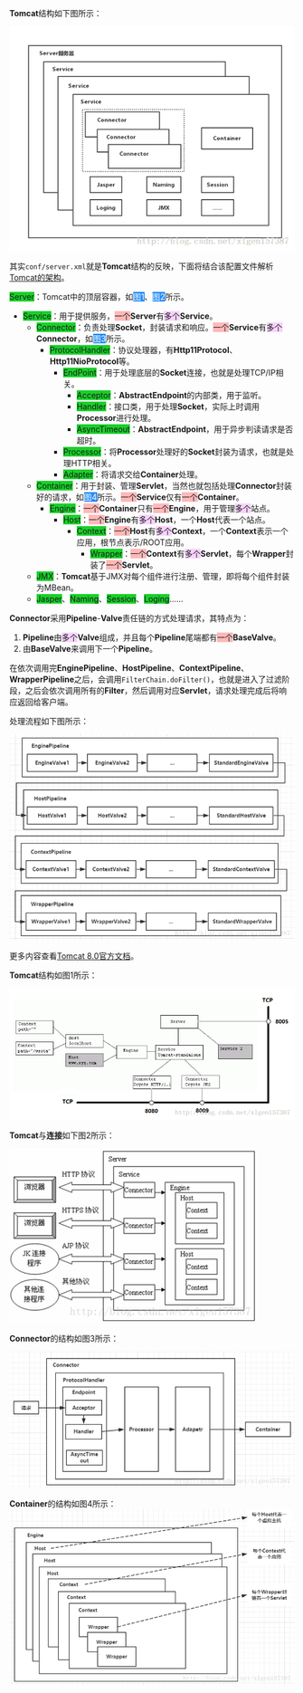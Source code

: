 **Tomcat**结构如下图所示：

![](../images/4/tomcat-structure.png)

其实`conf/server.xml`就是**Tomcat**结构的反映，下面将结合该配置文件解析[Tomcat的架构](https://blog.csdn.net/xlgen157387/article/details/79006434)。

<span style=background:#19d02a>Server</span>：Tomcat中的顶层容器，如<span style=background:#258df6;color:white>图1</span>、<span style=background:#258df6;color:white>图2</span>所示。

- <span style=background:#19d02a>Service</span>：用于提供服务，<span style=background:#ffb8b8>一个</span>**Server**有<span style=background:#f8d2ff>多个</span>**Service**。
  - <span style=background:#19d02a>Connector</span>：负责处理**Socket**，封装请求和响应。<span style=background:#ffb8b8>一个</span>**Service**有<span style=background:#f8d2ff>多个</span>**Connector**，如<span style=background:#258df6;color:white>图3</span>所示。
    - <span style=background:#19d02a>ProtocolHandler</span>：协议处理器，有**Http11Protocol**、**Http11NioProtocol**等。
      - <span style=background:#19d02a>EndPoint</span>：用于处理底层的**Socket**连接，也就是处理TCP/IP相关。
        - <span style=background:#19d02a>Acceptor</span>：**AbstractEndpoint**的内部类，用于监听。
        - <span style=background:#19d02a>Handler</span>：接口类，用于处理**Socket**，实际上时调用**Processor**进行处理。
        - <span style=background:#19d02a>AsyncTimeout</span>：**AbstractEndpoint**，用于异步判读请求是否超时。
      - <span style=background:#19d02a>Processor</span>：将**Processor**处理好的**Socket**封装为请求，也就是处理HTTP相关。
      - <span style=background:#19d02a>Adapter</span>：将请求交给**Container**处理。
  - <span style=background:#19d02a>Container</span>：用于封装、管理**Servlet**，当然也就包括处理**Connector**封装好的请求，如<span style=background:#258df6;color:white>图4</span>所示。<span style=background:#ffb8b8>一个</span>**Service**仅有<span style=background:#ffb8b8>一个</span>**Container**。
    - <span style=background:#19d02a>Engine</span>：<span style=background:#ffb8b8>一个</span>**Container**只有<span style=background:#ffb8b8>一个</span>**Engine**，用于管理<span style=background:#f8d2ff>多个</span>站点。
      - <span style=background:#19d02a>Host</span>：<span style=background:#ffb8b8>一个</span>**Engine**有<span style=background:#f8d2ff>多个</span>**Host**，一个**Host**代表一个站点。
        - <span style=background:#19d02a>Context</span>：<span style=background:#ffb8b8>一个</span>**Host**有<span style=background:#f8d2ff>多个</span>**Context**，一个**Context**表示一个应用，根节点表示/ROOT应用。
          - <span style=background:#19d02a>Wrapper</span>：<span style=background:#ffb8b8>一个</span>**Context**有<span style=background:#f8d2ff>多个</span>**Servlet**，每个**Wrapper**封装了<span style=background:#ffb8b8>一个</span>**Servlet**。
  - <span style=background:#19d02a>JMX</span>：**Tomcat**基于JMX对每个组件进行注册、管理，即将每个组件封装为MBean。
  - <span style=background:#19d02a>Jasper</span>、<span style=background:#19d02a>Naming</span>、<span style=background:#19d02a>Session</span>、<span style=background:#19d02a>Loging</span>……

**Connector**采用**Pipeline**-**Valve**责任链的方式处理请求，其特点为：

1. **Pipeline**由<span style=background:#f8d2ff>多个</span>**Valve**组成，并且每个**Pipeline**尾端都有<span style=background:#ffb8b8>一个</span>**BaseValve**。
2. 由**BaseValve**来调用下一个**Pipeline**。

在依次调用完**EnginePipeline**、**HostPipeline**、**ContextPipeline**、**WrapperPipeline**之后，会调用`FilterChain.doFilter()`，也就是进入了过滤阶段，之后会依次调用所有的**Filter**，然后调用对应**Servlet**，请求处理完成后将响应返回给客户端。

处理流程如下图所示：

![](../images/4/tomcat-pipeline-processing.png)

更多内容查看[Tomcat 8.0官方文档](http://tomcat.apache.org/tomcat-8.0-doc/index.html)。

**Tomcat**结构如图1所示：

![](../images/4/tomcat-structure2.png)

**Tomcat**与**连接**如下图2所示：

![](../images/4/tomcat-connection.png)

**Connector**的结构如图3所示：

![](../images/4/tomcat-connector.png)

**Container**的结构如图4所示：![](../images/4/tomcat-container.png)